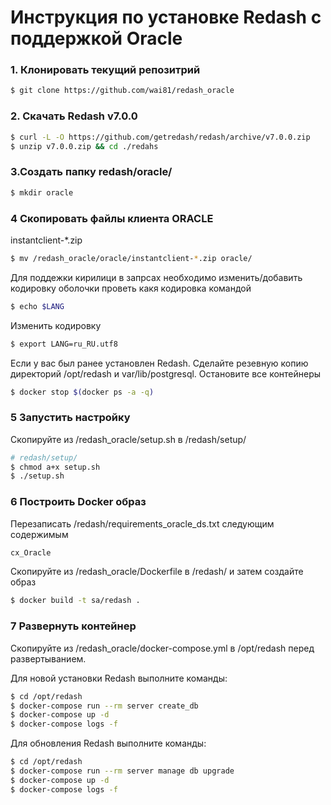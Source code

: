 # Инструкция по установке Redash c поддержкой Oracle
### 1. Клонировать текущий репозитрий
```bash
$ git clone https://github.com/wai81/redash_oracle
```
### 2. Скачать Redash v7.0.0
```bash
$ curl -L -O https://github.com/getredash/redash/archive/v7.0.0.zip
$ unzip v7.0.0.zip && cd ./redahs 
```
### 3.Создать папку redash/oracle/
```bash
$ mkdir oracle
```
### 4 Скопировать файлы клиента ORACLE
instantclient-*.zip
```bash
$ mv /redash_oracle/oracle/instantclient-*.zip oracle/
```
Для поддежки кирилици в запрсах необходимо изменить/добавить кодировку оболочки
проветь какя кодировка командой
```bash
$ echo $LANG
```
Изменить кодировку
```bash
$ export LANG=ru_RU.utf8
```
Если у вас был ранее установлен Redash. Сделайте резевную копию директорий /opt/redash и var/lib/postgresql.
Остановите все контейнеры
```bash
$ docker stop $(docker ps -a -q)
```
### 5 Запустить настройку 
Скопируйте из /redash_oracle/setup.sh в /redash/setup/
```bash
# redash/setup/
$ chmod a+x setup.sh
$ ./setup.sh
```
### 6 Построить Docker образ
Перезаписать /redash/requirements_oracle_ds.txt следующим содержимым
```bash
cx_Oracle
```
Скопируйте из /redash_oracle/Dockerfile в /redash/ и затем создайте образ
```bash
$ docker build -t sa/redash .
```
### 7 Развернуть контейнер
Скопируйте из /redash_oracle/docker-compose.yml в /opt/redash перед развертыванием.

Для новой установки Redash выполните команды:
```bash
$ cd /opt/redash
$ docker-compose run --rm server create_db
$ docker-compose up -d
$ docker-compose logs -f
```
Для обновления Redash выполните команды:
```bash
$ cd /opt/redash
$ docker-compose run --rm server manage db upgrade
$ docker-compose up -d
$ docker-compose logs -f
```

